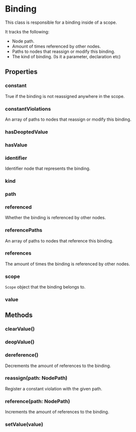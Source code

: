# Binding

This class is responsible for a binding inside of a scope.

It tracks the following:

- Node path.
- Amount of times referenced by other nodes.
- Paths to nodes that reassign or modify this binding.
- The kind of binding. (Is it a parameter, declaration etc)

## Properties

### constant

True if the binding is not reassigned anywhere in the scope.

### constantViolations

An array of paths to nodes that reassign or modify this binding.

### hasDeoptedValue

### hasValue

### identifier

Identifier node that represents the binding.

### kind

### path

### referenced

Whether the binding is referenced by other nodes.

### referencePaths

An array of paths to nodes that reference this binding.

### references

The amount of times the binding is referenced by other nodes.

### scope

`Scope` object that the binding belongs to.

### value

## Methods

### clearValue()

### deopValue()

### dereference()

Decrements the amount of references to the binding.

### reassign(path: NodePath)

Register a constant violation with the given path.

### reference(path: NodePath)

Increments the amount of references to the binding.

### setValue(value)
